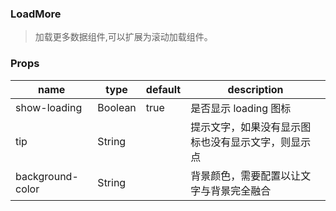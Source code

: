 ### LoadMore

> 加载更多数据组件,可以扩展为滚动加载组件。

### Props

|name|type|default|description|
|----|----|-------|-----------|
|show-loading|Boolean|true|是否显示 loading 图标|
|tip|String||提示文字，如果没有显示图标也没有显示文字，则显示点|
|background-color|String||背景颜色，需要配置以让文字与背景完全融合|
